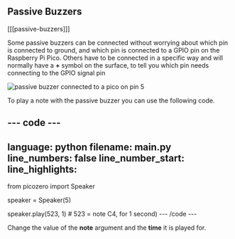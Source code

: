 ## Passive Buzzers

[[[passive-buzzers]]]

Some passive buzzers can be connected without worrying about which pin is connected to ground, and which pin is connected to a GPIO pin on the Raspberry Pi Pico. Others have to be connected in a specific way and will normally have a **+** symbol on the surface, to tell you which pin needs connecting to the GPIO signal pin

![passive buzzer connected to a pico on pin 5](images/buzzer-connected)

To play a note with the passive buzzer you can use the following code.

--- code ---
---
language: python
filename: main.py
line_numbers: false
line_number_start: 
line_highlights: 
---
from picozero import Speaker

speaker = Speaker(5)

speaker.play(523, 1) # 523 = note C4, for 1 second)
--- /code ---

Change the value of the **note** argument and the **time** it is played for.